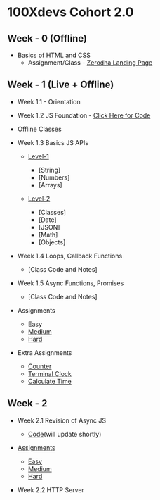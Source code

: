 # 100Xdevs Cohort 2.0

## Week - 0 (Offline)
- Basics of HTML and CSS
  - Assignment/Class - [Zerodha Landing Page](https://github.com/knotsid/100xDevs/tree/master/week0/Zerodha_Landing_Page)

## Week - 1 (Live + Offline)
- Week 1.1 - Orientation
- Week 1.2 JS Foundation - [Click Here for Code](https://github.com/knotsid/100xDevs/tree/master/week1/Lecture1.2_Codes)
- Offline Classes
- Week 1.3 Basics JS APIs 

  - [Level-1](https://github.com/knotsid/100xDevs/tree/master/week1/offline-class-1.3/level-1)
    - [String]
    - [Numbers]
    - [Arrays]


  - [Level-2](https://github.com/knotsid/100xDevs/tree/master/week1/offline-class-1.3/level-2)
    - [Classes]
    - [Date]
    - [JSON]
    - [Math]
    - [Objects]

- Week 1.4 Loops, Callback Functions  

  - [Class Code and Notes]
  
- Week 1.5 Async Functions, Promises

  - [Class Code and Notes]

- Assignments
  - [Easy](https://github.com/dexter-ifti/100Xdevs/tree/main/Week-1/assignments/01-js/easy)
  - [Medium](https://github.com/dexter-ifti/100Xdevs/tree/main/Week-1/assignments/01-js/medium)
  - [Hard](https://github.com/dexter-ifti/100Xdevs/tree/main/Week-1/assignments/01-js/hard)
- Extra Assignments
    - [Counter](https://github.com/dexter-ifti/100Xdevs/blob/main/Week-1/class-assignments/counter.js)
    - [Terminal Clock](https://github.com/dexter-ifti/100Xdevs/blob/main/Week-1/class-assignments/terminal-clock.js)
    - [Calculate Time](https://github.com/dexter-ifti/100Xdevs/blob/main/Week-1/class-assignments/time.js) 

## Week - 2
- Week 2.1  Revision of Async JS 
  - [Code]()(will update shortly) 

- [Assignments](https://github.com/knotsid/100xDevs/tree/master/week2/01-async-js)

  - [Easy]()
  - [Medium]() 
  - [Hard]()

- Week 2.2 HTTP Server
